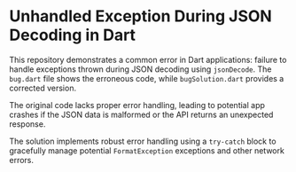 # Unhandled Exception During JSON Decoding in Dart

This repository demonstrates a common error in Dart applications: failure to handle exceptions thrown during JSON decoding using `jsonDecode`.  The `bug.dart` file shows the erroneous code, while `bugSolution.dart` provides a corrected version.

The original code lacks proper error handling, leading to potential app crashes if the JSON data is malformed or the API returns an unexpected response.

The solution implements robust error handling using a `try-catch` block to gracefully manage potential `FormatException` exceptions and other network errors.